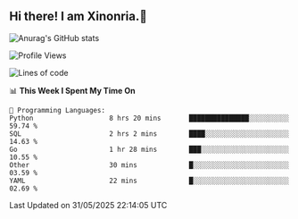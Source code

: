 ## Hi there! I am Xinonria.👋

![Anurag's GitHub stats](https://status-git-main-xinonrias-projects-f26540e3.vercel.app/api?username=xinonria&hide=stars,issues)

<!--START_SECTION:waka-->
![Profile Views](http://img.shields.io/badge/Profile%20Views-0-blue)

![Lines of code](https://img.shields.io/badge/From%20Hello%20World%20I%27ve%20Written-3.3%20million%20lines%20of%20code-blue)

📊 **This Week I Spent My Time On** 

```text
💬 Programming Languages: 
Python                   8 hrs 20 mins       ███████████████░░░░░░░░░░   59.74 % 
SQL                      2 hrs 2 mins        ████░░░░░░░░░░░░░░░░░░░░░   14.63 % 
Go                       1 hr 28 mins        ███░░░░░░░░░░░░░░░░░░░░░░   10.55 % 
Other                    30 mins             █░░░░░░░░░░░░░░░░░░░░░░░░   03.59 % 
YAML                     22 mins             █░░░░░░░░░░░░░░░░░░░░░░░░   02.69 % 
```


 Last Updated on 31/05/2025 22:14:05 UTC
<!--END_SECTION:waka-->

<!--
**xinonria/xinonria** is a ✨ _special_ ✨ repository because its `README.md` (this file) appears on your GitHub profile.

Here are some ideas to get you started:

- 🔭 I’m currently working on ...
- 🌱 I’m currently learning ...
- 👯 I’m looking to collaborate on ...
- 🤔 I’m looking for help with ...
- 💬 Ask me about ...
- 📫 How to reach me: ...
- 😄 Pronouns: ...
- ⚡ Fun fact: ...
-->
